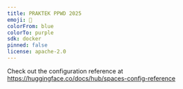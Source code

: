 ```yaml
---
title: PRAKTEK PPWD 2025
emoji: 🐠
colorFrom: blue
colorTo: purple
sdk: docker
pinned: false
license: apache-2.0
---
```


Check out the configuration reference at https://huggingface.co/docs/hub/spaces-config-reference
